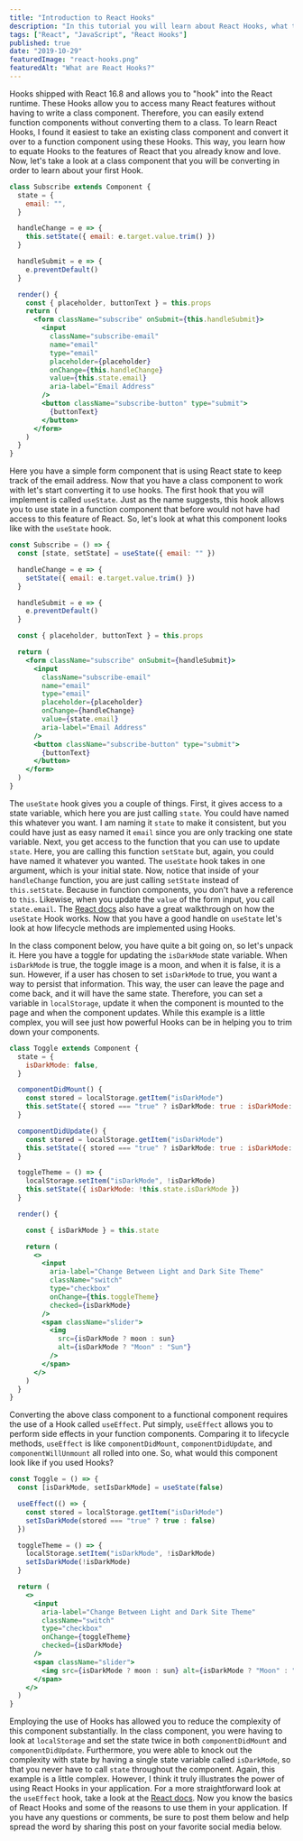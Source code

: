 ```yaml
---
title: "Introduction to React Hooks"
description: "In this tutorial you will learn about React Hooks, what they are, and why you should be using them in your application."
tags: ["React", "JavaScript", "React Hooks"]
published: true
date: "2019-10-29"
featuredImage: "react-hooks.png"
featuredAlt: "What are React Hooks?"
---
```


Hooks shipped with React 16.8 and allows you to "hook" into the React runtime. These Hooks allow you to access many React features without having to write a class component. Therefore, you can easily extend function components without converting them to a class. To learn React Hooks, I found it easiest to take an existing class component and convert it over to a function component using these Hooks. This way, you learn how to equate Hooks to the features of React that you already know and love. Now, let's take a look at a class component that you will be converting in order to learn about your first Hook.

```jsx
class Subscribe extends Component {
  state = {
    email: "",
  }

  handleChange = e => {
    this.setState({ email: e.target.value.trim() })
  }

  handleSubmit = e => {
    e.preventDefault()
  }

  render() {
    const { placeholder, buttonText } = this.props
    return (
      <form className="subscribe" onSubmit={this.handleSubmit}>
        <input
          className="subscribe-email"
          name="email"
          type="email"
          placeholder={placeholder}
          onChange={this.handleChange}
          value={this.state.email}
          aria-label="Email Address"
        />
        <button className="subscribe-button" type="submit">
          {buttonText}
        </button>
      </form>
    )
  }
}
```

Here you have a simple form component that is using React state to keep track of the email address. Now that you have a class component to work with let's start converting it to use hooks. The first hook that you will implement is called `useState`. Just as the name suggests, this hook allows you to use state in a function component that before would not have had access to this feature of React. So, let's look at what this component looks like with the `useState` hook.

```jsx
const Subscribe = () => {
  const [state, setState] = useState({ email: "" })

  handleChange = e => {
    setState({ email: e.target.value.trim() })
  }

  handleSubmit = e => {
    e.preventDefault()
  }

  const { placeholder, buttonText } = this.props

  return (
    <form className="subscribe" onSubmit={handleSubmit}>
      <input
        className="subscribe-email"
        name="email"
        type="email"
        placeholder={placeholder}
        onChange={handleChange}
        value={state.email}
        aria-label="Email Address"
      />
      <button className="subscribe-button" type="submit">
        {buttonText}
      </button>
    </form>
  )
}
```

The `useState` hook gives you a couple of things. First, it gives access to a state variable, which here you are just calling `state`. You could have named this whatever you want. I am naming it `state` to make it consistent, but you could have just as easy named it `email` since you are only tracking one state variable. Next, you get access to the function that you can use to update `state`. Here, you are calling this function `setState` but, again, you could have named it whatever you wanted. The `useState` hook takes in one argument, which is your initial state. Now, notice that inside of your `handleChange` function, you are just calling `setState` instead of `this.setState`. Because in function components, you don't have a reference to `this`. Likewise, when you update the `value` of the form input, you call `state.email`. The [React docs](https://reactjs.org/docs/hooks-state.html) also have a great walkthrough on how the `useState` Hook works. Now that you have a good handle on `useState` let's look at how lifecycle methods are implemented using Hooks.

In the class component below, you have quite a bit going on, so let's unpack it. Here you have a toggle for updating the `isDarkMode` state variable. When `isDarkMode` is true, the toggle image is a moon, and when it is false, it is a sun. However, if a user has chosen to set `isDarkMode` to true, you want a way to persist that information. This way, the user can leave the page and come back, and it will have the same state. Therefore, you can set a variable in `localStorage`, update it when the component is mounted to the page and when the component updates. While this example is a little complex, you will see just how powerful Hooks can be in helping you to trim down your components.

```jsx
class Toggle extends Component {
  state = {
    isDarkMode: false,
  }

  componentDidMount() {
    const stored = localStorage.getItem("isDarkMode")
    this.setState({ stored === "true" ? isDarkMode: true : isDarkMode: false })
  }

  componentDidUpdate() {
    const stored = localStorage.getItem("isDarkMode")
    this.setState({ stored === "true" ? isDarkMode: true : isDarkMode: false })
  }

  toggleTheme = () => {
    localStorage.setItem("isDarkMode", !isDarkMode)
    this.setState({ isDarkMode: !this.state.isDarkMode })
  }

  render() {

    const { isDarkMode } = this.state

    return (
      <>
        <input
          aria-label="Change Between Light and Dark Site Theme"
          className="switch"
          type="checkbox"
          onChange={this.toggleTheme}
          checked={isDarkMode}
        />
        <span className="slider">
          <img
            src={isDarkMode ? moon : sun}
            alt={isDarkMode ? "Moon" : "Sun"}
          />
        </span>
      </>
    )
  }
}
```

Converting the above class component to a functional component requires the use of a Hook called `useEffect`. Put simply, `useEffect` allows you to perform side effects in your function components. Comparing it to lifecycle methods, `useEffect` is like `componentDidMount`, `componentDidUpdate`, and `componentWillUnmount` all rolled into one. So, what would this component look like if you used Hooks?

```jsx
const Toggle = () => {
  const [isDarkMode, setIsDarkMode] = useState(false)

  useEffect(() => {
    const stored = localStorage.getItem("isDarkMode")
    setIsDarkMode(stored === "true" ? true : false)
  })

  toggleTheme = () => {
    localStorage.setItem("isDarkMode", !isDarkMode)
    setIsDarkMode(!isDarkMode)
  }

  return (
    <>
      <input
        aria-label="Change Between Light and Dark Site Theme"
        className="switch"
        type="checkbox"
        onChange={toggleTheme}
        checked={isDarkMode}
      />
      <span className="slider">
        <img src={isDarkMode ? moon : sun} alt={isDarkMode ? "Moon" : "Sun"} />
      </span>
    </>
  )
}
```

Employing the use of Hooks has allowed you to reduce the complexity of this component substantially. In the class component, you were having to look at `localStorage` and set the state twice in both `componentDidMount` and `componentDidUpdate`. Furthermore, you were able to knock out the complexity with state by having a single state variable called `isDarkMode`, so that you never have to call `state` throughout the component. Again, this example is a little complex. However, I think it truly illustrates the power of using React Hooks in your application. For a more straightforward look at the `useEffect` hook, take a look at the [React docs](https://reactjs.org/docs/hooks-effect.html). Now you know the basics of React Hooks and some of the reasons to use them in your application. If you have any questions or comments, be sure to post them below and help spread the word by sharing this post on your favorite social media below.
